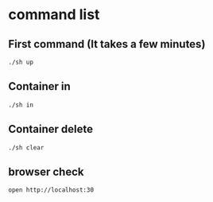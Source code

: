 # command list

## First command (It takes a few minutes)
	./sh up
## Container in
	./sh in
## Container delete
	./sh clear
## browser check
	open http://localhost:30
